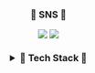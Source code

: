<!-- ![header](https://capsule-render.vercel.app/api?type=waving&color=DCDCDC&height=180&section=header&text=&fontAlign=83&fontAlignY=35&fontColor=#dd9933&fontSize=90) -->
<h3 align='center'>🚀 SNS 🚀</p>
<p align='center'>
<div align="center">
<a href="https://doyeop.com/" target="_blank"><img src="https://img.shields.io/badge/Blog-blue?style=flat-square&logo=WordPress&logoColor=white"/></a>
<a href="https://www.instagram.com/ehduq/" target="_blank"><img src="https://img.shields.io/badge/Insta-inactive?style=flat-square&logo=Instagram&logoColor=white"/></a>
</div>
<br>
<details>
  <summary>🚥 Tech Stack 🚥</summary>
    <p>
    <p align='center'>
    Front-End
    <br>
    <br>
      <img src="https://img.shields.io/badge/JavaScript-F7DF1E?style=flat-square&logo=JavaScript&logoColor=white"/></a>
    <br>
    Back-End
    <br>
    <br>
      <img src="https://img.shields.io/badge/Oracle DB-F80000?style=flat-square&logo=Oracle&logoColor=white"/></a>
    <br>
    </p>
</details>
